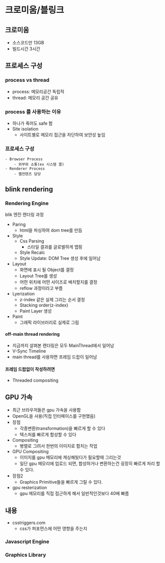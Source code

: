 # 크로미움/블링크
## 크로미움
- 소스코드만 13GB
- 빌드시간 3시간
## 프로세스 구성
### process vs thread
- process: 메모리공간 독립적
- thread: 메모리 공간 공유
### process 를 사용하는 이유
- 하나가 죽어도 safe 함
- Site isolation
    - 사이트별로 메모리 접근을 차단하여 보안성 높임
### 프로세스 구성
    - Browser Process
        - 외부와 소통(ex 시스템 콜)
    - Renderer Process
        - 웹컨텐츠 담당
## blink rendering
### Rendering Engine
blik 엔진 렌더링 과정
- Paring
    - html을 파싱하여 dom tree를 만듬
- Style
    - Css Parsing
        - 스타일 결과를 글로벌하게 맵핑
    - Style Recalc
    - Style Update: DOM Tree 생성 후에 일어남 
- Layout
    - 화면에 표시 될 Object를 결정
    - Layout Tree를 생성
    - 어떤 위치에 어떤 사이즈로 배치할지를 결정
    - reflow 과정이라고 부름
- Lyerization
    - z-index 같은 실제 그리는 순서 결정
    - Stacking order(z-index)
    - Paint Layer 생성
- Paint
    - 그래픽 라이브러리로 실제로 그림
#### off-main thread rendering
- 지금까지 살펴본 렌더링은 모두 MainThread에서 일어남
- V-Sync Timeline
- main thread를 사용하면 프레임 드랍이 일어남
#### 프레임 드랍없이 작성하려면
- Threaded compositing

## GPU 가속
- 최근 브라우저들은 gpu 가속을 사용함
- OpenGL을 사용(직접 인터페이스를 구현했음)
- 장점
    - 각종변환(transformation)을 빠르게 할 수 있다
    - 텍스처를 빠르게 합성할 수 있다
- Compositing
    - 병렬로 그려서 한번의 이미지로 합치는 작업
- GPU Compositing
    - 이미지를 gpu 메모리에 캐싱해뒀다가 필요할때 그리는것
    - 일단 gpu 메모리에 업로드 되면, 합성하거나 변환하는건 굉장히 빠르게 처리 할 수 있다.
- 장점2
    - Graphics Primitive들을 빠르게 그릴 수 있다.
- gpu resterization
    - gpu 메모리를 직접 접근하게 해서 일반적인것보다 40배 빠름
## 내용
- csstriggers.com
    - css가 퍼포먼스에 어떤 영향을 주는지
### Javascript Engine
### Graphics Library